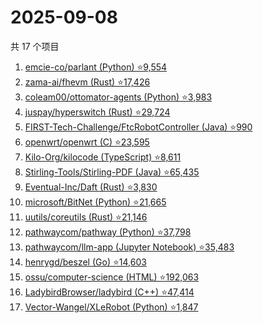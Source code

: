 # 2025-09-08

共 17 个项目

<!-- BEGIN GITHUB -->
<!-- 最后更新时间 2025-09-08 16:13:54 +0800 -->
1. [emcie-co/parlant (Python) ⭐9,554](https://github.com/emcie-co/parlant)
1. [zama-ai/fhevm (Rust) ⭐17,426](https://github.com/zama-ai/fhevm)
1. [coleam00/ottomator-agents (Python) ⭐3,983](https://github.com/coleam00/ottomator-agents)
1. [juspay/hyperswitch (Rust) ⭐29,724](https://github.com/juspay/hyperswitch)
1. [FIRST-Tech-Challenge/FtcRobotController (Java) ⭐990](https://github.com/FIRST-Tech-Challenge/FtcRobotController)
1. [openwrt/openwrt (C) ⭐23,595](https://github.com/openwrt/openwrt)
1. [Kilo-Org/kilocode (TypeScript) ⭐8,611](https://github.com/Kilo-Org/kilocode)
1. [Stirling-Tools/Stirling-PDF (Java) ⭐65,435](https://github.com/Stirling-Tools/Stirling-PDF)
1. [Eventual-Inc/Daft (Rust) ⭐3,830](https://github.com/Eventual-Inc/Daft)
1. [microsoft/BitNet (Python) ⭐21,665](https://github.com/microsoft/BitNet)
1. [uutils/coreutils (Rust) ⭐21,146](https://github.com/uutils/coreutils)
1. [pathwaycom/pathway (Python) ⭐37,798](https://github.com/pathwaycom/pathway)
1. [pathwaycom/llm-app (Jupyter Notebook) ⭐35,483](https://github.com/pathwaycom/llm-app)
1. [henrygd/beszel (Go) ⭐14,603](https://github.com/henrygd/beszel)
1. [ossu/computer-science (HTML) ⭐192,063](https://github.com/ossu/computer-science)
1. [LadybirdBrowser/ladybird (C++) ⭐47,414](https://github.com/LadybirdBrowser/ladybird)
1. [Vector-Wangel/XLeRobot (Python) ⭐1,847](https://github.com/Vector-Wangel/XLeRobot)
<!-- END GITHUB -->